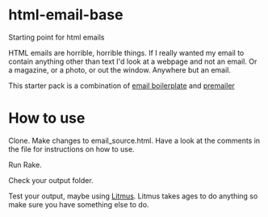html-email-base
===============

Starting point for html emails

HTML emails are horrible, horrible things. If I really wanted my email to contain anything other than text I'd look at a webpage and not an email. Or a magazine, or a photo, or out the window. Anywhere but an email.


This starter pack is a combination of [email boilerplate](https://github.com/seanpowell/Email-Boilerplate) and [premailer](https://github.com/alexdunae/premailer/)


How to use 
==========

Clone.
Make changes to email_source.html. Have a look at the comments in the file for instructions on how to use. 

Run Rake.

Check your output folder.

Test your output, maybe using [Litmus](http://litmus.com/). Litmus takes ages to do anything so make sure you have something else to do. 






